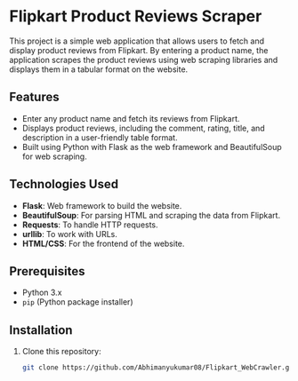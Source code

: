 # Flipkart Product Reviews Scraper

This project is a simple web application that allows users to fetch and display product reviews from Flipkart. By entering a product name, the application scrapes the product reviews using web scraping libraries and displays them in a tabular format on the website.

## Features

- Enter any product name and fetch its reviews from Flipkart.
- Displays product reviews, including the comment, rating, title, and description in a user-friendly table format.
- Built using Python with Flask as the web framework and BeautifulSoup for web scraping.

## Technologies Used

- **Flask**: Web framework to build the website.
- **BeautifulSoup**: For parsing HTML and scraping the data from Flipkart.
- **Requests**: To handle HTTP requests.
- **urllib**: To work with URLs.
- **HTML/CSS**: For the frontend of the website.

## Prerequisites

- Python 3.x
- `pip` (Python package installer)

## Installation

1. Clone this repository:
   ```bash
   git clone https://github.com/Abhimanyukumar08/Flipkart_WebCrawler.git
